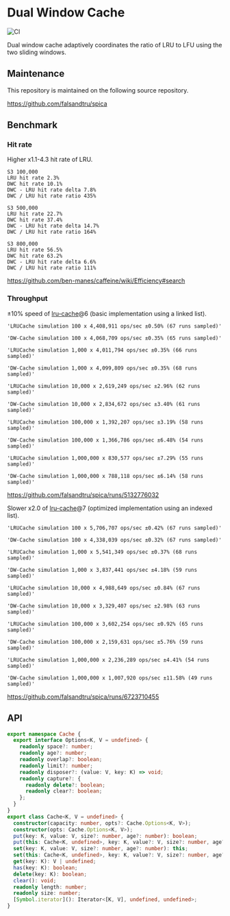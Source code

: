# Dual Window Cache

![CI](https://github.com/falsandtru/dw-cache/workflows/CI/badge.svg)

Dual window cache adaptively coordinates the ratio of LRU to LFU using the two sliding windows.

## Maintenance

This repository is maintained on the following source repository.

https://github.com/falsandtru/spica

## Benchmark

### Hit rate

Higher x1.1-4.3 hit rate of LRU.

```
S3 100,000
LRU hit rate 2.3%
DWC hit rate 10.1%
DWC - LRU hit rate delta 7.8%
DWC / LRU hit rate ratio 435%

S3 500,000
LRU hit rate 22.7%
DWC hit rate 37.4%
DWC - LRU hit rate delta 14.7%
DWC / LRU hit rate ratio 164%

S3 800,000
LRU hit rate 56.5%
DWC hit rate 63.2%
DWC - LRU hit rate delta 6.6%
DWC / LRU hit rate ratio 111%
```

https://github.com/ben-manes/caffeine/wiki/Efficiency#search

### Throughput

±10% speed of [lru-cache](https://www.npmjs.com/package/lru-cache)@6 (basic implementation using a linked list).

```
'LRUCache simulation 100 x 4,408,911 ops/sec ±0.50% (67 runs sampled)'

'DW-Cache simulation 100 x 4,068,709 ops/sec ±0.35% (65 runs sampled)'

'LRUCache simulation 1,000 x 4,011,794 ops/sec ±0.35% (66 runs sampled)'

'DW-Cache simulation 1,000 x 4,099,809 ops/sec ±0.35% (68 runs sampled)'

'LRUCache simulation 10,000 x 2,619,249 ops/sec ±2.96% (62 runs sampled)'

'DW-Cache simulation 10,000 x 2,834,672 ops/sec ±3.40% (61 runs sampled)'

'LRUCache simulation 100,000 x 1,392,207 ops/sec ±3.19% (58 runs sampled)'

'DW-Cache simulation 100,000 x 1,366,786 ops/sec ±6.48% (54 runs sampled)'

'LRUCache simulation 1,000,000 x 830,577 ops/sec ±7.29% (55 runs sampled)'

'DW-Cache simulation 1,000,000 x 788,118 ops/sec ±6.14% (58 runs sampled)'
```

https://github.com/falsandtru/spica/runs/5132776032

Slower x2.0 of [lru-cache](https://www.npmjs.com/package/lru-cache)@7 (optimized implementation using an indexed list).

```
'LRUCache simulation 100 x 5,706,707 ops/sec ±0.42% (67 runs sampled)'

'DW-Cache simulation 100 x 4,338,039 ops/sec ±0.32% (67 runs sampled)'

'LRUCache simulation 1,000 x 5,541,349 ops/sec ±0.37% (68 runs sampled)'

'DW-Cache simulation 1,000 x 3,837,441 ops/sec ±4.18% (59 runs sampled)'

'LRUCache simulation 10,000 x 4,988,649 ops/sec ±0.84% (67 runs sampled)'

'DW-Cache simulation 10,000 x 3,329,407 ops/sec ±2.98% (63 runs sampled)'

'LRUCache simulation 100,000 x 3,602,254 ops/sec ±0.92% (65 runs sampled)'

'DW-Cache simulation 100,000 x 2,159,631 ops/sec ±5.76% (59 runs sampled)'

'LRUCache simulation 1,000,000 x 2,236,289 ops/sec ±4.41% (54 runs sampled)'

'DW-Cache simulation 1,000,000 x 1,007,920 ops/sec ±11.58% (49 runs sampled)'
```

https://github.com/falsandtru/spica/runs/6723710455

## API

```ts
export namespace Cache {
  export interface Options<K, V = undefined> {
    readonly space?: number;
    readonly age?: number;
    readonly overlap?: boolean;
    readonly limit?: number;
    readonly disposer?: (value: V, key: K) => void;
    readonly capture?: {
      readonly delete?: boolean;
      readonly clear?: boolean;
    };
  }
}
export class Cache<K, V = undefined> {
  constructor(capacity: number, opts?: Cache.Options<K, V>);
  constructor(opts: Cache.Options<K, V>);
  put(key: K, value: V, size?: number, age?: number): boolean;
  put(this: Cache<K, undefined>, key: K, value?: V, size?: number, age?: number): boolean;
  set(key: K, value: V, size?: number, age?: number): this;
  set(this: Cache<K, undefined>, key: K, value?: V, size?: number, age?: number): this;
  get(key: K): V | undefined;
  has(key: K): boolean;
  delete(key: K): boolean;
  clear(): void;
  readonly length: number;
  readonly size: number;
  [Symbol.iterator](): Iterator<[K, V], undefined, undefined>;
}
```
